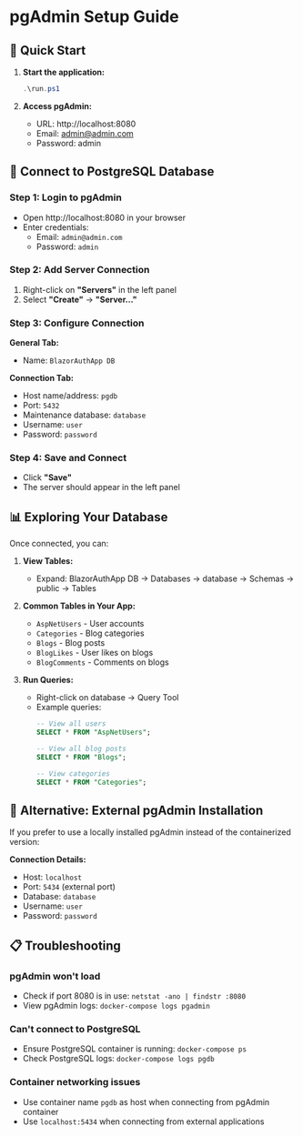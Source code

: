# pgAdmin Setup Guide

## 🚀 Quick Start

1. **Start the application:**
   ```powershell
   .\run.ps1
   ```

2. **Access pgAdmin:**
   - URL: http://localhost:8080
   - Email: admin@admin.com
   - Password: admin

## 🔗 Connect to PostgreSQL Database

### Step 1: Login to pgAdmin
- Open http://localhost:8080 in your browser
- Enter credentials:
  - Email: `admin@admin.com`
  - Password: `admin`

### Step 2: Add Server Connection
1. Right-click on **"Servers"** in the left panel
2. Select **"Create"** → **"Server..."**

### Step 3: Configure Connection
**General Tab:**
- Name: `BlazorAuthApp DB`

**Connection Tab:**
- Host name/address: `pgdb`
- Port: `5432`
- Maintenance database: `database`
- Username: `user`
- Password: `password`

### Step 4: Save and Connect
- Click **"Save"**
- The server should appear in the left panel

## 📊 Exploring Your Database

Once connected, you can:

1. **View Tables:**
   - Expand: BlazorAuthApp DB → Databases → database → Schemas → public → Tables

2. **Common Tables in Your App:**
   - `AspNetUsers` - User accounts
   - `Categories` - Blog categories
   - `Blogs` - Blog posts
   - `BlogLikes` - User likes on blogs
   - `BlogComments` - Comments on blogs

3. **Run Queries:**
   - Right-click on database → Query Tool
   - Example queries:
     ```sql
     -- View all users
     SELECT * FROM "AspNetUsers";
     
     -- View all blog posts
     SELECT * FROM "Blogs";
     
     -- View categories
     SELECT * FROM "Categories";
     ```

## 🔧 Alternative: External pgAdmin Installation

If you prefer to use a locally installed pgAdmin instead of the containerized version:

**Connection Details:**
- Host: `localhost`
- Port: `5434` (external port)
- Database: `database`
- Username: `user`
- Password: `password`

## 📋 Troubleshooting

### pgAdmin won't load
- Check if port 8080 is in use: `netstat -ano | findstr :8080`
- View pgAdmin logs: `docker-compose logs pgadmin`

### Can't connect to PostgreSQL
- Ensure PostgreSQL container is running: `docker-compose ps`
- Check PostgreSQL logs: `docker-compose logs pgdb`

### Container networking issues
- Use container name `pgdb` as host when connecting from pgAdmin container
- Use `localhost:5434` when connecting from external applications